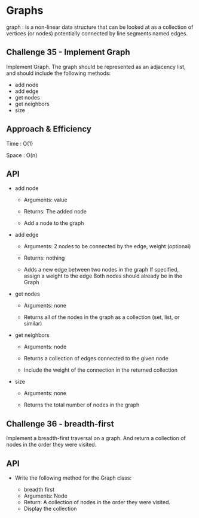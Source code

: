 # Graphs
graph : is a non-linear data structure that can be looked at as a collection of vertices (or nodes) potentially connected by line segments named edges.

## Challenge 35 - Implement Graph
Implement Graph. The graph should be represented as an adjacency list, and should include the following methods:

+ add node
+ add edge
+ get nodes
+ get neighbors
+ size

## Approach & Efficiency
Time : O(1)

Space : O(n)


## API

+ add node

    + Arguments: value

   + Returns: The added node

   + Add a node to the graph

+ add edge

   + Arguments: 2 nodes to be connected by the edge, weight (optional)

   + Returns: nothing

   + Adds a new edge between two nodes in the graph If specified, assign a weight to the edge Both nodes should already be in the Graph

+ get nodes

   + Arguments: none

   + Returns all of the nodes in the graph as a collection (set, list, or similar)

+ get neighbors

   + Arguments: node

   + Returns a collection of edges connected to the given node

   + Include the weight of the connection in the returned collection

+ size

   + Arguments: none

   + Returns the total number of nodes in the graph

##  Challenge 36 - breadth-first

Implement a breadth-first traversal on a graph. And return a collection of nodes in the order they were visited.


## API

+ Write the following method for the Graph class:

    + breadth first
    + Arguments: Node
    + Return: A collection of nodes in the order they were visited.
    + Display the collection